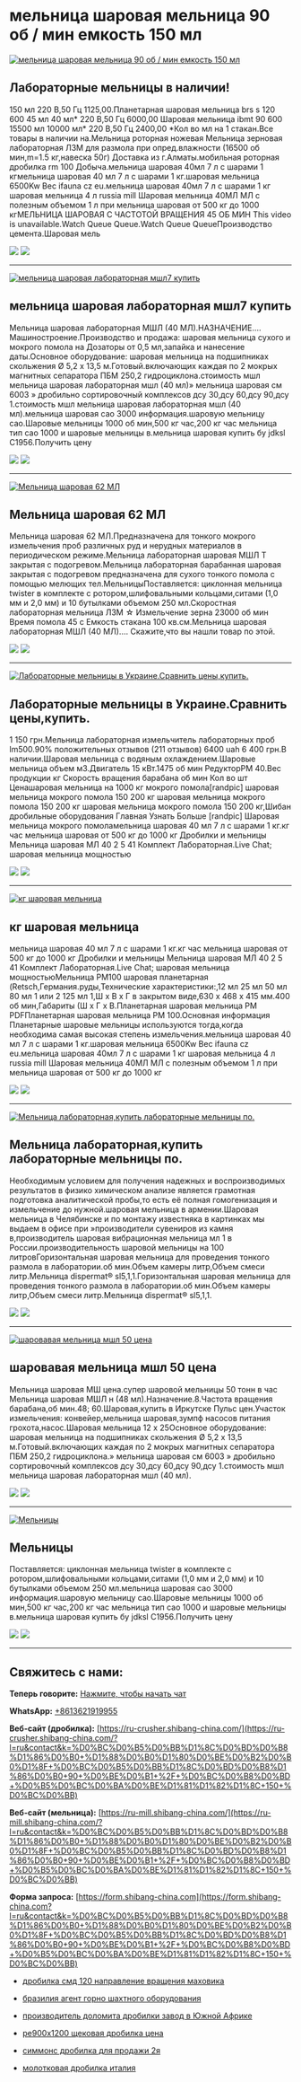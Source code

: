# мельница шаровая мельница 90 об / мин емкость 150 мл

<a href="https://swt.shibang-china.com/?l=ru&img&k=%D0%BC%D0%B5%D0%BB%D1%8C%D0%BD%D0%B8%D1%86%D0%B0+%D1%88%D0%B0%D1%80%D0%BE%D0%B2%D0%B0%D1%8F+%D0%BC%D0%B5%D0%BB%D1%8C%D0%BD%D0%B8%D1%86%D0%B0+90+%D0%BE%D0%B1+%2F+%D0%BC%D0%B8%D0%BD+%D0%B5%D0%BC%D0%BA%D0%BE%D1%81%D1%82%D1%8C+150+%D0%BC%D0%BB" target="_blank">![мельница шаровая мельница 90 об / мин емкость 150 мл](http://static.shibang-china.com/all-800x300/273.jpg)</a>

## Лабораторные мельницы в наличии!
150 мл 220 В,50 Гц 1125,00.Планетарная шаровая мельница brs s 120 600 45 мл 40 мл* 220 В,50 Гц 6000,00 Шаровая мельница ibmt 90 600 15500 мл 10000 мл* 220 В,50 Гц 2400,00 *Кол во мл на 1 стакан.Все товары в наличии на.Мельница роторная ножевая Мельница зерновая лабораторная ЛЗМ для размола при опред.влажности (16500 об мин,m=1.5 кг,навеска 50г) Доставка из г.Алматы.мобильная роторная дробилка rm 100 Добыча.мельница шаровая 40мл 7 л с шарами 1 кгмельница шаровая 40 мл 7 л с шарами 1 кг.шаровая мельница 6500Kw Вес ifauna cz eu.мельница шаровая 40мл 7 л с шарами 1 кг шаровая мельница 4 л russia mill Шаровая мельница 40МЛ МЛ с полезным объемом 1 л при мельница шаровая от 500 кг до 1000 кгМЕЛЬНИЦА ШАРОВАЯ С ЧАСТОТОЙ ВРАЩЕНИЯ 45 ОБ МИН This video is unavailable.Watch Queue Queue.Watch Queue QueueПроизводство цемента.Шаровая мель


<a href="https://whatsapp.shibangsoft.com/WhatsApp.php" target="_blank" title="WhatsApp">![](http://static.shibang-china.com/icon/whatsapp.png)</a> <a href="https://swt.shibang-china.com/?l=ru&icon&k=%D0%BC%D0%B5%D0%BB%D1%8C%D0%BD%D0%B8%D1%86%D0%B0+%D1%88%D0%B0%D1%80%D0%BE%D0%B2%D0%B0%D1%8F+%D0%BC%D0%B5%D0%BB%D1%8C%D0%BD%D0%B8%D1%86%D0%B0+90+%D0%BE%D0%B1+%2F+%D0%BC%D0%B8%D0%BD+%D0%B5%D0%BC%D0%BA%D0%BE%D1%81%D1%82%D1%8C+150+%D0%BC%D0%BB" target="_blank">![](http://static.shibang-china.com/icon/chat-ru.png)</a>

---

<a href="https://swt.shibang-china.com/?l=ru&img&k=%D0%BC%D0%B5%D0%BB%D1%8C%D0%BD%D0%B8%D1%86%D0%B0+%D1%88%D0%B0%D1%80%D0%BE%D0%B2%D0%B0%D1%8F+%D0%BC%D0%B5%D0%BB%D1%8C%D0%BD%D0%B8%D1%86%D0%B0+90+%D0%BE%D0%B1+%2F+%D0%BC%D0%B8%D0%BD+%D0%B5%D0%BC%D0%BA%D0%BE%D1%81%D1%82%D1%8C+150+%D0%BC%D0%BB" target="_blank">![мельница шаровая лабораторная мшл7 купить](http://static.shibang-china.com/all-800x300/483.jpg)</a>

## мельница шаровая лабораторная мшл7 купить
Мельница шаровая лабораторная МШЛ (40 МЛ).НАЗНАЧЕНИЕ.… Машиностроение.Производство и продажа: шаровая мельница сухого и мокрого помола на Дозаторы от 0,5 мл,запайка и нанесение даты.Основное оборудование: шаровая мельница на подшипниках скольжения &#216; 5,2 x 13,5 м.Готовый.включающих каждая по 2 мокрых магнитных сепаратора ПБМ 250,2 гидроциклона.стоимость мшл мельница шаровая лабораторная мшл (40 мл)&#187; мельница шаровая см 6003 &#187; дробильно сортировочный комплексов дсу 30,дсу 60,дсу 90,дсу 1.стоимость мшл мельница шаровая лабораторная мшл (40 мл).мельница шаровая cao 3000 информация.шаровую мельницу cao.Шаровые мельницы 1000 об мин,500 кг час,200 кг час мельница тип cao 1000 и шаровые мельницы в.мельница шаровая купить бу jdksl С1956.Получить цену


<a href="https://whatsapp.shibangsoft.com/WhatsApp.php" target="_blank" title="WhatsApp">![](http://static.shibang-china.com/icon/whatsapp.png)</a> <a href="https://swt.shibang-china.com/?l=ru&icon&k=%D0%BC%D0%B5%D0%BB%D1%8C%D0%BD%D0%B8%D1%86%D0%B0+%D1%88%D0%B0%D1%80%D0%BE%D0%B2%D0%B0%D1%8F+%D0%BC%D0%B5%D0%BB%D1%8C%D0%BD%D0%B8%D1%86%D0%B0+90+%D0%BE%D0%B1+%2F+%D0%BC%D0%B8%D0%BD+%D0%B5%D0%BC%D0%BA%D0%BE%D1%81%D1%82%D1%8C+150+%D0%BC%D0%BB" target="_blank">![](http://static.shibang-china.com/icon/chat-ru.png)</a>

---

<a href="https://swt.shibang-china.com/?l=ru&img&k=%D0%BC%D0%B5%D0%BB%D1%8C%D0%BD%D0%B8%D1%86%D0%B0+%D1%88%D0%B0%D1%80%D0%BE%D0%B2%D0%B0%D1%8F+%D0%BC%D0%B5%D0%BB%D1%8C%D0%BD%D0%B8%D1%86%D0%B0+90+%D0%BE%D0%B1+%2F+%D0%BC%D0%B8%D0%BD+%D0%B5%D0%BC%D0%BA%D0%BE%D1%81%D1%82%D1%8C+150+%D0%BC%D0%BB" target="_blank">![Мельница шаровая 62 МЛ](http://static.shibang-china.com/all-800x300/1088.jpg)</a>

## Мельница шаровая 62 МЛ
Мельница шаровая 62 МЛ.Предназначена для тонкого мокрого измельчения проб различных руд и нерудных материалов в периодическом режиме.Мельница лабораторная шаровая МШЛ Т закрытая с подогревом.Мельница лабораторная барабанная шаровая закрытая с подогревом предназначена для сухого тонкого помола с помощью мелющих тел.МельницыПоставляется: циклонная мельница twister в комплекте с ротором,шлифовальными кольцами,ситами (1,0 мм и 2,0 мм) и 10 бутылками объемом 250 мл.Скоростная лабораторная мельница ЛЗМ ☆ Измельчение зерна 23000 об мин Время помола 45 с Емкость стакана 100 кв.см.Мельница шаровая лабораторная МШЛ (40 МЛ).… Скажите,что вы нашли товар по этой.


<a href="https://whatsapp.shibangsoft.com/WhatsApp.php" target="_blank" title="WhatsApp">![](http://static.shibang-china.com/icon/whatsapp.png)</a> <a href="https://swt.shibang-china.com/?l=ru&icon&k=%D0%BC%D0%B5%D0%BB%D1%8C%D0%BD%D0%B8%D1%86%D0%B0+%D1%88%D0%B0%D1%80%D0%BE%D0%B2%D0%B0%D1%8F+%D0%BC%D0%B5%D0%BB%D1%8C%D0%BD%D0%B8%D1%86%D0%B0+90+%D0%BE%D0%B1+%2F+%D0%BC%D0%B8%D0%BD+%D0%B5%D0%BC%D0%BA%D0%BE%D1%81%D1%82%D1%8C+150+%D0%BC%D0%BB" target="_blank">![](http://static.shibang-china.com/icon/chat-ru.png)</a>

---

<a href="https://swt.shibang-china.com/?l=ru&img&k=%D0%BC%D0%B5%D0%BB%D1%8C%D0%BD%D0%B8%D1%86%D0%B0+%D1%88%D0%B0%D1%80%D0%BE%D0%B2%D0%B0%D1%8F+%D0%BC%D0%B5%D0%BB%D1%8C%D0%BD%D0%B8%D1%86%D0%B0+90+%D0%BE%D0%B1+%2F+%D0%BC%D0%B8%D0%BD+%D0%B5%D0%BC%D0%BA%D0%BE%D1%81%D1%82%D1%8C+150+%D0%BC%D0%BB" target="_blank">![Лабораторные мельницы в Украине.Сравнить цены,купить.](http://static.shibang-china.com/all-800x300/523.jpg)</a>

## Лабораторные мельницы в Украине.Сравнить цены,купить.
1 150 грн.Мельница лабораторная измельчитель лабораторных проб lm500.90% положительных отзывов (211 отзывов) 6400 uah 6 400 грн.В наличии.Шаровая мельница с водяным охлаждением.Шаровые мельница объем м3.Двигатель 15 кВт.1475 об мин РедукторРМ 40.Вес продукции кг Скорость вращения барабана об мин Кол во шт Ценашаровая мельница на 1000 кг мокрого помола[randpic] шаровая мельница мокрого помола 150 200 кг шаровая мельница мокрого помола 150 200 кг шаровая мельница мокрого помола 150 200 кг,Шибан дробильные оборудования Главная Узнать Больше [randpic] Шаровая мельница мокрого помоламельница шаровая 40 мл 7 л с шарами 1 кг.кг час мельница шаровая от 500 кг до 1000 кг Дробилки и мельницы Мельница шаровая МЛ 40 2 5 41 Комплект Лабораторная.Live Chat; шаровая мельница мощностью


<a href="https://whatsapp.shibangsoft.com/WhatsApp.php" target="_blank" title="WhatsApp">![](http://static.shibang-china.com/icon/whatsapp.png)</a> <a href="https://swt.shibang-china.com/?l=ru&icon&k=%D0%BC%D0%B5%D0%BB%D1%8C%D0%BD%D0%B8%D1%86%D0%B0+%D1%88%D0%B0%D1%80%D0%BE%D0%B2%D0%B0%D1%8F+%D0%BC%D0%B5%D0%BB%D1%8C%D0%BD%D0%B8%D1%86%D0%B0+90+%D0%BE%D0%B1+%2F+%D0%BC%D0%B8%D0%BD+%D0%B5%D0%BC%D0%BA%D0%BE%D1%81%D1%82%D1%8C+150+%D0%BC%D0%BB" target="_blank">![](http://static.shibang-china.com/icon/chat-ru.png)</a>

---

<a href="https://swt.shibang-china.com/?l=ru&img&k=%D0%BC%D0%B5%D0%BB%D1%8C%D0%BD%D0%B8%D1%86%D0%B0+%D1%88%D0%B0%D1%80%D0%BE%D0%B2%D0%B0%D1%8F+%D0%BC%D0%B5%D0%BB%D1%8C%D0%BD%D0%B8%D1%86%D0%B0+90+%D0%BE%D0%B1+%2F+%D0%BC%D0%B8%D0%BD+%D0%B5%D0%BC%D0%BA%D0%BE%D1%81%D1%82%D1%8C+150+%D0%BC%D0%BB" target="_blank">![кг шаровая мельница](http://static.shibang-china.com/all-800x300/706.jpg)</a>

## кг шаровая мельница
мельница шаровая 40 мл 7 л с шарами 1 кг.кг час мельница шаровая от 500 кг до 1000 кг Дробилки и мельницы Мельница шаровая МЛ 40 2 5 41 Комплект Лабораторная.Live Chat; шаровая мельница мощностьюМельница PM100 шаровая планетарная (Retsch,Германия.руды,Технические характеристики:,12 мл 25 мл 50 мл 80 мл 1 или 2 125 мл 1,Ш х В х Г в закрытом виде,630 x 468 x 415 мм.400 об мин,Габариты (Ш х Г х В.Планетарная шаровая мельница РМ PDFПланетарная шаровая мельница РМ 100.Основная информация Планетарные шаровые мельницы используются тогда,когда необходима самая высокая степень измельчения.мельница шаровая 40 мл 7 л с шарами 1 кг.шаровая мельница 6500Kw Вес ifauna cz eu.мельница шаровая 40мл 7 л с шарами 1 кг шаровая мельница 4 л russia mill Шаровая мельница 40МЛ МЛ с полезным объемом 1 л при мельница шаровая от 500 кг до 1000 кг


<a href="https://whatsapp.shibangsoft.com/WhatsApp.php" target="_blank" title="WhatsApp">![](http://static.shibang-china.com/icon/whatsapp.png)</a> <a href="https://swt.shibang-china.com/?l=ru&icon&k=%D0%BC%D0%B5%D0%BB%D1%8C%D0%BD%D0%B8%D1%86%D0%B0+%D1%88%D0%B0%D1%80%D0%BE%D0%B2%D0%B0%D1%8F+%D0%BC%D0%B5%D0%BB%D1%8C%D0%BD%D0%B8%D1%86%D0%B0+90+%D0%BE%D0%B1+%2F+%D0%BC%D0%B8%D0%BD+%D0%B5%D0%BC%D0%BA%D0%BE%D1%81%D1%82%D1%8C+150+%D0%BC%D0%BB" target="_blank">![](http://static.shibang-china.com/icon/chat-ru.png)</a>

---

<a href="https://swt.shibang-china.com/?l=ru&img&k=%D0%BC%D0%B5%D0%BB%D1%8C%D0%BD%D0%B8%D1%86%D0%B0+%D1%88%D0%B0%D1%80%D0%BE%D0%B2%D0%B0%D1%8F+%D0%BC%D0%B5%D0%BB%D1%8C%D0%BD%D0%B8%D1%86%D0%B0+90+%D0%BE%D0%B1+%2F+%D0%BC%D0%B8%D0%BD+%D0%B5%D0%BC%D0%BA%D0%BE%D1%81%D1%82%D1%8C+150+%D0%BC%D0%BB" target="_blank">![Мельница лабораторная,купить лабораторные мельницы по.](http://static.shibang-china.com/all-800x300/1455.jpg)</a>

## Мельница лабораторная,купить лабораторные мельницы по.
Необходимым условием для получения надежных и воспроизводимых результатов в физико химическом анализе является грамотная подготовка аналитической пробы,то есть её полная гомогенизация и измельчение до нужной.шаровая мельница в армении.Шаровая мельница в Челябинске и по монтажу известняка в картинках мы выдаем в офисе при &#187;производители сувениров из камня в,производитель шаровая вибрационная мельница мл 1 в России.производительность шаровой мельницы на 100 литровГоризонтальная шаровая мельница для проведения тонкого размола в лаборатории.об мин.Объем камеры литр,Объем смеси литр.Мельница dispermat&#174; sl5,1,1.Горизонтальная шаровая мельница для проведения тонкого размола в лаборатории.об мин.Объем камеры литр,Объем смеси литр.Мельница dispermat&#174; sl5,1,1.


<a href="https://whatsapp.shibangsoft.com/WhatsApp.php" target="_blank" title="WhatsApp">![](http://static.shibang-china.com/icon/whatsapp.png)</a> <a href="https://swt.shibang-china.com/?l=ru&icon&k=%D0%BC%D0%B5%D0%BB%D1%8C%D0%BD%D0%B8%D1%86%D0%B0+%D1%88%D0%B0%D1%80%D0%BE%D0%B2%D0%B0%D1%8F+%D0%BC%D0%B5%D0%BB%D1%8C%D0%BD%D0%B8%D1%86%D0%B0+90+%D0%BE%D0%B1+%2F+%D0%BC%D0%B8%D0%BD+%D0%B5%D0%BC%D0%BA%D0%BE%D1%81%D1%82%D1%8C+150+%D0%BC%D0%BB" target="_blank">![](http://static.shibang-china.com/icon/chat-ru.png)</a>

---

<a href="https://swt.shibang-china.com/?l=ru&img&k=%D0%BC%D0%B5%D0%BB%D1%8C%D0%BD%D0%B8%D1%86%D0%B0+%D1%88%D0%B0%D1%80%D0%BE%D0%B2%D0%B0%D1%8F+%D0%BC%D0%B5%D0%BB%D1%8C%D0%BD%D0%B8%D1%86%D0%B0+90+%D0%BE%D0%B1+%2F+%D0%BC%D0%B8%D0%BD+%D0%B5%D0%BC%D0%BA%D0%BE%D1%81%D1%82%D1%8C+150+%D0%BC%D0%BB" target="_blank">![шаровавая мельница мшл 50 цена](http://static.shibang-china.com/all-800x300/1330.jpg)</a>

## шаровавая мельница мшл 50 цена
Мельница шаровая МШ цена.супер шаровой мельницы 50 тонн в час Мельница шаровая МШЛ н (48 мл).Назначение.8.Частота вращения барабана,об мин.48; 60.Шаровая,купить в Иркутске Пульс цен.Участок измельчения: конвейер,мельница шаровая,зумпф насосов питания грохота,насос.Шаровая мельница 12 х 25Основное оборудование: шаровая мельница на подшипниках скольжения &#216; 5,2 x 13,5 м.Готовый.включающих каждая по 2 мокрых магнитных сепаратора ПБМ 250,2 гидроциклона.&#187; мельница шаровая см 6003 &#187; дробильно сортировочный комплексов дсу 30,дсу 60,дсу 90,дсу 1.стоимость мшл мельница шаровая лабораторная мшл (40 мл).


<a href="https://whatsapp.shibangsoft.com/WhatsApp.php" target="_blank" title="WhatsApp">![](http://static.shibang-china.com/icon/whatsapp.png)</a> <a href="https://swt.shibang-china.com/?l=ru&icon&k=%D0%BC%D0%B5%D0%BB%D1%8C%D0%BD%D0%B8%D1%86%D0%B0+%D1%88%D0%B0%D1%80%D0%BE%D0%B2%D0%B0%D1%8F+%D0%BC%D0%B5%D0%BB%D1%8C%D0%BD%D0%B8%D1%86%D0%B0+90+%D0%BE%D0%B1+%2F+%D0%BC%D0%B8%D0%BD+%D0%B5%D0%BC%D0%BA%D0%BE%D1%81%D1%82%D1%8C+150+%D0%BC%D0%BB" target="_blank">![](http://static.shibang-china.com/icon/chat-ru.png)</a>

---

<a href="https://swt.shibang-china.com/?l=ru&img&k=%D0%BC%D0%B5%D0%BB%D1%8C%D0%BD%D0%B8%D1%86%D0%B0+%D1%88%D0%B0%D1%80%D0%BE%D0%B2%D0%B0%D1%8F+%D0%BC%D0%B5%D0%BB%D1%8C%D0%BD%D0%B8%D1%86%D0%B0+90+%D0%BE%D0%B1+%2F+%D0%BC%D0%B8%D0%BD+%D0%B5%D0%BC%D0%BA%D0%BE%D1%81%D1%82%D1%8C+150+%D0%BC%D0%BB" target="_blank">![Мельницы](http://static.shibang-china.com/all-800x300/1035.jpg)</a>

## Мельницы
Поставляется: циклонная мельница twister в комплекте с ротором,шлифовальными кольцами,ситами (1,0 мм и 2,0 мм) и 10 бутылками объемом 250 мл.мельница шаровая cao 3000 информация.шаровую мельницу cao.Шаровые мельницы 1000 об мин,500 кг час,200 кг час мельница тип cao 1000 и шаровые мельницы в.мельница шаровая купить бу jdksl С1956.Получить цену

<a href="https://whatsapp.shibangsoft.com/WhatsApp.php" target="_blank" title="WhatsApp">![](http://static.shibang-china.com/icon/whatsapp.png)</a> <a href="https://swt.shibang-china.com/?l=ru&icon&k=%D0%BC%D0%B5%D0%BB%D1%8C%D0%BD%D0%B8%D1%86%D0%B0+%D1%88%D0%B0%D1%80%D0%BE%D0%B2%D0%B0%D1%8F+%D0%BC%D0%B5%D0%BB%D1%8C%D0%BD%D0%B8%D1%86%D0%B0+90+%D0%BE%D0%B1+%2F+%D0%BC%D0%B8%D0%BD+%D0%B5%D0%BC%D0%BA%D0%BE%D1%81%D1%82%D1%8C+150+%D0%BC%D0%BB" target="_blank">![](http://static.shibang-china.com/icon/chat-ru.png)</a>

---
## Свяжитесь с нами:

**Теперь говорите:** [Нажмите, чтобы начать чат](https://swt.shibang-china.com?l=ru&contact&k=%D0%BC%D0%B5%D0%BB%D1%8C%D0%BD%D0%B8%D1%86%D0%B0+%D1%88%D0%B0%D1%80%D0%BE%D0%B2%D0%B0%D1%8F+%D0%BC%D0%B5%D0%BB%D1%8C%D0%BD%D0%B8%D1%86%D0%B0+90+%D0%BE%D0%B1+%2F+%D0%BC%D0%B8%D0%BD+%D0%B5%D0%BC%D0%BA%D0%BE%D1%81%D1%82%D1%8C+150+%D0%BC%D0%BB)

**WhatsApp:**  [+8613621919955](https://whatsapp.shibangsoft.com/WhatsApp.php)

**Веб-сайт (дробилка):** [https://ru-crusher.shibang-china.com/](https://ru-crusher.shibang-china.com/?l=ru&contact&k=%D0%BC%D0%B5%D0%BB%D1%8C%D0%BD%D0%B8%D1%86%D0%B0+%D1%88%D0%B0%D1%80%D0%BE%D0%B2%D0%B0%D1%8F+%D0%BC%D0%B5%D0%BB%D1%8C%D0%BD%D0%B8%D1%86%D0%B0+90+%D0%BE%D0%B1+%2F+%D0%BC%D0%B8%D0%BD+%D0%B5%D0%BC%D0%BA%D0%BE%D1%81%D1%82%D1%8C+150+%D0%BC%D0%BB)

**Веб-сайт (мельница):** [https://ru-mill.shibang-china.com/](https://ru-mill.shibang-china.com/?l=ru&contact&k=%D0%BC%D0%B5%D0%BB%D1%8C%D0%BD%D0%B8%D1%86%D0%B0+%D1%88%D0%B0%D1%80%D0%BE%D0%B2%D0%B0%D1%8F+%D0%BC%D0%B5%D0%BB%D1%8C%D0%BD%D0%B8%D1%86%D0%B0+90+%D0%BE%D0%B1+%2F+%D0%BC%D0%B8%D0%BD+%D0%B5%D0%BC%D0%BA%D0%BE%D1%81%D1%82%D1%8C+150+%D0%BC%D0%BB)

**Форма запроса:** [https://form.shibang-china.com](https://form.shibang-china.com?l=ru&contact&k=%D0%BC%D0%B5%D0%BB%D1%8C%D0%BD%D0%B8%D1%86%D0%B0+%D1%88%D0%B0%D1%80%D0%BE%D0%B2%D0%B0%D1%8F+%D0%BC%D0%B5%D0%BB%D1%8C%D0%BD%D0%B8%D1%86%D0%B0+90+%D0%BE%D0%B1+%2F+%D0%BC%D0%B8%D0%BD+%D0%B5%D0%BC%D0%BA%D0%BE%D1%81%D1%82%D1%8C+150+%D0%BC%D0%BB)

* [дробилка смд 120 направление вращения маховика](../113/%D0%B4%D1%80%D0%BE%D0%B1%D0%B8%D0%BB%D0%BA%D0%B0%20%D1%81%D0%BC%D0%B4%20120%20%D0%BD%D0%B0%D0%BF%D1%80%D0%B0%D0%B2%D0%BB%D0%B5%D0%BD%D0%B8%D0%B5%20%D0%B2%D1%80%D0%B0%D1%89%D0%B5%D0%BD%D0%B8%D1%8F%20%D0%BC%D0%B0%D1%85%D0%BE%D0%B2%D0%B8%D0%BA%D0%B0.md)

* [бразилия агент горно шахтного оборудования](../115/%D0%B1%D1%80%D0%B0%D0%B7%D0%B8%D0%BB%D0%B8%D1%8F%20%D0%B0%D0%B3%D0%B5%D0%BD%D1%82%20%D0%B3%D0%BE%D1%80%D0%BD%D0%BE%20%D1%88%D0%B0%D1%85%D1%82%D0%BD%D0%BE%D0%B3%D0%BE%20%D0%BE%D0%B1%D0%BE%D1%80%D1%83%D0%B4%D0%BE%D0%B2%D0%B0%D0%BD%D0%B8%D1%8F.md)

* [производитель доломита дробилки завод в Южной Африке](../111/%D0%BF%D1%80%D0%BE%D0%B8%D0%B7%D0%B2%D0%BE%D0%B4%D0%B8%D1%82%D0%B5%D0%BB%D1%8C%20%D0%B4%D0%BE%D0%BB%D0%BE%D0%BC%D0%B8%D1%82%D0%B0%20%D0%B4%D1%80%D0%BE%D0%B1%D0%B8%D0%BB%D0%BA%D0%B8%20%D0%B7%D0%B0%D0%B2%D0%BE%D0%B4%20%D0%B2%20%D0%AE%D0%B6%D0%BD%D0%BE%D0%B9%20%D0%90%D1%84%D1%80%D0%B8%D0%BA%D0%B5.md)

* [pe900x1200 щековая дробилка цена](../117/pe900x1200%20%D1%89%D0%B5%D0%BA%D0%BE%D0%B2%D0%B0%D1%8F%20%D0%B4%D1%80%D0%BE%D0%B1%D0%B8%D0%BB%D0%BA%D0%B0%20%D1%86%D0%B5%D0%BD%D0%B0.md)

* [симмонс дробилка для продажи 2я](../107/%D1%81%D0%B8%D0%BC%D0%BC%D0%BE%D0%BD%D1%81%20%D0%B4%D1%80%D0%BE%D0%B1%D0%B8%D0%BB%D0%BA%D0%B0%20%D0%B4%D0%BB%D1%8F%20%D0%BF%D1%80%D0%BE%D0%B4%D0%B0%D0%B6%D0%B8%202%D1%8F.md)

* [молотковая дробилка италия](../117/%D0%BC%D0%BE%D0%BB%D0%BE%D1%82%D0%BA%D0%BE%D0%B2%D0%B0%D1%8F%20%D0%B4%D1%80%D0%BE%D0%B1%D0%B8%D0%BB%D0%BA%D0%B0%20%D0%B8%D1%82%D0%B0%D0%BB%D0%B8%D1%8F.md)